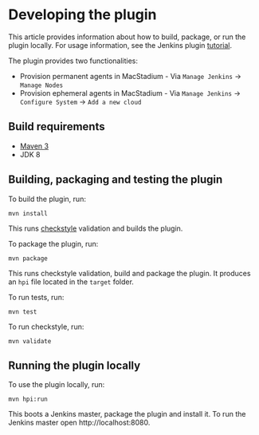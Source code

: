 # Developing the plugin

This article provides information about how to build, package, or run the plugin locally. For usage information, see the Jenkins plugin [tutorial][tutorial].

The plugin provides two functionalities:  

* Provision permanent agents in MacStadium - Via `Manage Jenkins` -> `Manage Nodes`
* Provision ephemeral agents in MacStadium - Via `Manage Jenkins` -> `Configure System` -> `Add a new cloud`

## Build requirements

* [Maven 3][maven]
* JDK 8

## Building, packaging and testing the plugin

To build the plugin, run:  

    mvn install

This runs [checkstyle][checkstyle] validation and builds the plugin.

To package the plugin, run:

    mvn package

This runs checkstyle validation, build and package the plugin.
It produces an `hpi` file located in the `target` folder.

To run tests, run:

    mvn test

To run checkstyle, run:

    mvn validate

## Running the plugin locally

To use the plugin locally, run:

    mvn hpi:run

This boots a Jenkins master, package the plugin and install it. To run the Jenkins master open http://localhost:8080.

[maven]: http://maven.apache.org/
[checkstyle]: http://checkstyle.sourceforge.net/
[tutorial]: https://wiki.jenkins.io/display/JENKINS/Plugin+tutorial